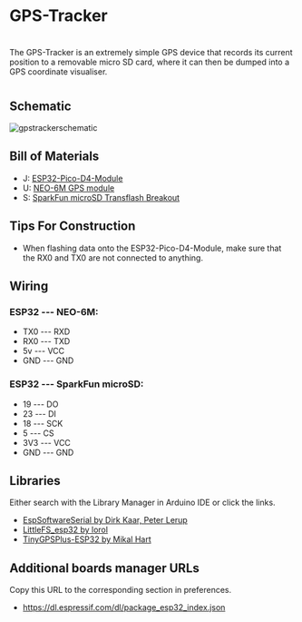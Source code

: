 # GPS-Tracker

#

The GPS-Tracker is an extremely simple GPS device that records its current position to a removable micro SD card, where it can then be dumped into a GPS coordinate visualiser.
#

## Schematic
![gpstrackerschematic](https://i.imgur.com/oEBkrGV.jpg)
## Bill of Materials
- J: [ESP32-Pico-D4-Module](https://www.amazon.com/RCmall-ESP32-PICO-KIT-Development-ESP32-PICO-D4-Module/dp/B09WDQYDJD?th=1)
- U: [NEO-6M GPS module](https://www.amazon.com/Microcontroller-Compatible-Sensitivity-Navigation-Positioning/dp/B07P8YMVNT?th=1)
- S: [SparkFun microSD Transflash Breakout](https://www.sparkfun.com/products/544)

## Tips For Construction
- When flashing data onto the ESP32-Pico-D4-Module, make sure that the RX0 and TX0 are not connected to anything.

## Wiring
### ESP32 --- NEO-6M:
- TX0 --- RXD
- RX0 --- TXD
- 5v --- VCC
- GND --- GND
### ESP32 --- SparkFun microSD:
- 19 --- DO
- 23 --- DI
- 18 --- SCK
- 5 --- CS
- 3V3 --- VCC
- GND --- GND

## Libraries
Either search with the Library Manager in Arduino IDE or click the links.
- [EspSoftwareSerial by Dirk Kaar, Peter Lerup](https://github.com/plerup/espsoftwareserial/)
- [LittleFS_esp32 by lorol](https://github.com/lorol/LITTLEFS)
- [TinyGPSPlus-ESP32 by Mikal Hart](https://github.com/Tinyu-Zhao/TinyGPSPlus-ESP32)

## Additional boards manager URLs
Copy this URL to the corresponding section in preferences.
- https://dl.espressif.com/dl/package_esp32_index.json


